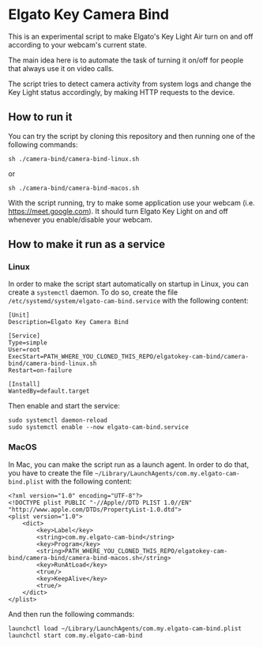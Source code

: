 # Elgato Key Camera Bind

This is an experimental script to make Elgato's Key Light Air turn on and off according to your webcam's current state.

The main idea here is to automate the task of turning it on/off for people that always use it on video calls.

The script tries to detect camera activity from system logs and change the Key Light status accordingly, by making HTTP requests to the device.

## How to run it

You can try the script by cloning this repository and then running one of the following commands:

`sh ./camera-bind/camera-bind-linux.sh`

or

`sh ./camera-bind/camera-bind-macos.sh`

With the script running, try to make some application use your webcam (i.e. https://meet.google.com). It should turn Elgato Key Light on and off whenever you enable/disable your webcam.

## How to make it run as a service

### Linux

In order to make the script start automatically on startup in Linux, you can create a `systemctl` daemon. To do so, create the file `/etc/systemd/system/elgato-cam-bind.service` with the following content:

```
[Unit]
Description=Elgato Key Camera Bind

[Service]
Type=simple
User=root
ExecStart=PATH_WHERE_YOU_CLONED_THIS_REPO/elgatokey-cam-bind/camera-bind/camera-bind-linux.sh
Restart=on-failure

[Install]
WantedBy=default.target
```

Then enable and start the service:

```
sudo systemctl daemon-reload
sudo systemctl enable --now elgato-cam-bind.service
```

### MacOS

In Mac, you can make the script run as a launch agent. In order to do that, you have to create the file `~/Library/LaunchAgents/com.my.elgato-cam-bind.plist` with the following content:

```
<?xml version="1.0" encoding="UTF-8"?>
<!DOCTYPE plist PUBLIC "-//Apple//DTD PLIST 1.0//EN" "http://www.apple.com/DTDs/PropertyList-1.0.dtd">
<plist version="1.0">
	<dict>
		<key>Label</key>
		<string>com.my.elgato-cam-bind</string>
		<key>Program</key>
		<string>PATH_WHERE_YOU_CLONED_THIS_REPO/elgatokey-cam-bind/camera-bind/camera-bind-macos.sh</string>
		<key>RunAtLoad</key>
		<true/>
		<key>KeepAlive</key>
		<true/>
	</dict>
</plist>
```

And then run the following commands:

```
launchctl load ~/Library/LaunchAgents/com.my.elgato-cam-bind.plist
launchctl start com.my.elgato-cam-bind
```
